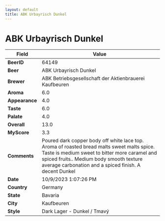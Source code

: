 ```yaml
---
layout: default
title: ABK Urbayrisch Dunkel
---
```


# ABK Urbayrisch Dunkel

| Field         | Value     |
|---------------|-----------|
| **BeerID** | 64149 |
| **Beer** | ABK Urbayrisch Dunkel |
| **Brewer** | ABK Betriebsgesellschaft der Aktienbrauerei Kaufbeuren |
| **Aroma** | 6.0 |
| **Appearance** | 4.0 |
| **Taste** | 6.0 |
| **Palate** | 4.0 |
| **Overall** | 13.0 |
| **MyScore** | 3.3 |
| **Comments** | Poured dark copper body off white lace top. Aroma of roasted bread malts sweet malts spice. Taste is medium sweet to bitter more caramel and spiced fruits.. Medium body smooth texture average carbonation and a spiced finish. A decent Dunkel  |
| **Date** | 10/9/2023 1:07:26 PM |
| **Country** | Germany |
| **State** | Bavaria |
| **City** | Kaufbeuren |
| **Style** | Dark Lager - Dunkel / Tmavý |
